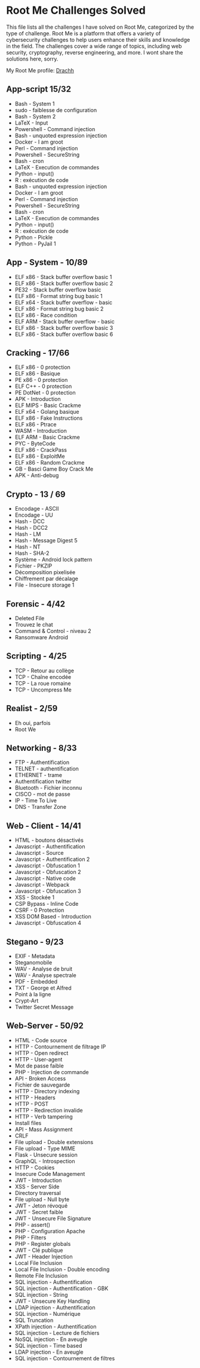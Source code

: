 # Root Me Challenges Solved

This file lists all the challenges I have solved on Root Me, categorized by the type of challenge. Root Me is a platform that offers a variety of cybersecurity challenges to help users enhance their skills and knowledge in the field. The challenges cover a wide range of topics, including web security, cryptography, reverse engineering, and more. I wont share the solutions here, sorry.

My Root Me profile: [Drachh](https://www.root-me.org/Drachh?inc=score&lang=en)

## App-script 15/32

- Bash - System 1
- sudo - faiblesse de configuration
- Bash - System 2
- LaTeX - Input
- Powershell - Command injection
- Bash - unquoted expression injection
- Docker - I am groot
- Perl - Command injection
- Powershell - SecureString
- Bash - cron
- LaTeX - Execution de commandes
- Python - input()
- R : exécution de code
- Bash - unquoted expression injection
- Docker - I am groot
- Perl - Command injection
- Powershell - SecureString
- Bash - cron
- LaTeX - Execution de commandes
- Python - input()
- R : exécution de code
- Python - Pickle
- Python - PyJail 1

## App - System - 10/89

- ELF x86 - Stack buffer overflow basic 1
- ELF x86 - Stack buffer overflow basic 2
- PE32 - Stack buffer overflow basic
- ELF x86 - Format string bug basic 1
- ELF x64 - Stack buffer overflow - basic
- ELF x86 - Format string bug basic 2
- ELF x86 - Race condition
- ELF ARM - Stack buffer overflow - basic
- ELF x86 - Stack buffer overflow basic 3
- ELF x86 - Stack buffer overflow basic 6

## Cracking - 17/66

- ELF x86 - 0 protection
- ELF x86 - Basique
- PE x86 - 0 protection
- ELF C++ - 0 protection
- PE DotNet - 0 protection
- APK - Introduction
- ELF MIPS - Basic Crackme
- ELF x64 - Golang basique
- ELF x86 - Fake Instructions
- ELF x86 - Ptrace
- WASM - Introduction
- ELF ARM - Basic Crackme
- PYC - ByteCode
- ELF x86 - CrackPass
- ELF x86 - ExploitMe
- ELF x86 - Random Crackme
- GB - Basci Game Boy Crack Me
- APK - Anti-debug

## Crypto - 13 / 69

- Encodage - ASCII
- Encodage - UU
- Hash - DCC
- Hash - DCC2
- Hash - LM
- Hash - Message Digest 5
- Hash - NT
- Hash - SHA-2
- Système - Android lock pattern
- Fichier - PKZIP
- Décomposition pixelisée
- Chiffrement par décalage
- File - Insecure storage 1

## Forensic - 4/42

- Deleted File
- Trouvez le chat
- Command & Control - niveau 2
- Ransomware Android

## Scripting - 4/25

- TCP - Retour au collège
- TCP - Chaîne encodée
- TCP - La roue romaine
- TCP - Uncompress Me

## Realist - 2/59

- Eh oui, parfois
- Root We

## Networking - 8/33

- FTP - Authentification
- TELNET - authentification
- ETHERNET - trame
- Authentification twitter
- Bluetooth - Fichier inconnu
- CISCO - mot de passe
- IP - Time To Live
- DNS - Transfer Zone

## Web - Client - 14/41

- HTML - boutons désactivés
- Javascript - Authentification
- Javascript - Source
- Javascript - Authentification 2
- Javascript - Obfuscation 1
- Javascript - Obfuscation 2
- Javascript - Native code
- Javascript - Webpack
- Javascript - Obfuscation 3
- XSS - Stockée 1
- CSP Bypass - Inline Code
- CSRF - 0 Protection
- XSS DOM Based - Introduction
- Javascript - Obfuscation 4

## Stegano - 9/23

- EXIF - Metadata
- Steganomobile
- WAV - Analyse de bruit
- WAV - Analyse spectrale
- PDF - Embedded
- TXT - George et Alfred
- Point à la ligne
- Crypt-Art
- Twitter Secret Message

## Web-Server - 50/92

- HTML - Code source
- HTTP - Contournement de filtrage IP
- HTTP - Open redirect
- HTTP - User-agent
- Mot de passe faible
- PHP - Injection de commande
- API - Broken Access
- Fichier de sauvegarde
- HTTP - Directory indexing
- HTTP - Headers
- HTTP - POST
- HTTP - Redirection invalide
- HTTP - Verb tampering
- Install files
- API - Mass Assignment
- CRLF
- File upload - Double extensions
- File upload - Type MIME
- Flask - Unsecure session
- GraphQL - Introspection
- HTTP - Cookies
- Insecure Code Management
- JWT - Introduction
- XSS - Server Side
- Directory traversal
- File upload - Null byte
- JWT - Jeton révoqué
- JWT - Secret faible
- JWT - Unsecure File Signature
- PHP - assert()
- PHP - Configuration Apache
- PHP - Filters
- PHP - Register globals
- JWT - Clé publique
- JWT - Header Injection
- Local File Inclusion
- Local File Inclusion - Double encoding
- Remote File Inclusion
- SQL injection - Authentification
- SQL injection - Authentification - GBK
- SQL injection - String
- JWT - Unsecure Key Handling
- LDAP injection - Authentification
- SQL injection - Numérique
- SQL Truncation
- XPath injection - Authentification
- SQL injection - Lecture de fichiers
- NoSQL injection - En aveugle
- SQL injection - Time based
- LDAP injection - En aveugle
- SQL injection - Contournement de filtres









